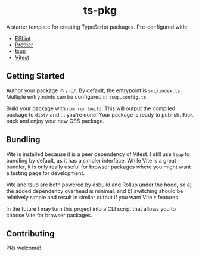<h1 align="center">ts-pkg</h1>

A starter template for creating TypeScript packages. Pre-configured with:

- [ESLint](https://eslint.org/)
- [Prettier](https://prettier.io/)
- [tsup](https://tsup.egoist.dev/)
- [Vitest](https://vitest.dev/)

## Getting Started

Author your package in `src/`. By default, the entrypoint is `src/index.ts`. Multiple entrypoints can be configured in `tsup.config.ts`.

Build your package with `npm run build`. This will output the compiled package to `dist/` and ... you're done! Your package is ready to publish. Kick back and enjoy your new OSS package.

## Bundling

Vite is installed because it is a peer dependency of Vitest. I still use `tsup` to bundling by default, as it has a simpler interface. While Vite is a great bundler, it is only really useful for browser packages where you might want a testing page for development.

Vite and tsup are both powered by esbuild and Rollup under the hood, so a) the added dependency overhead is minimal, and b) switching should be relatively simple and result in similar output if you want Vite's features.

In the future I may turn this project into a CLI script that allows you to choose Vite for browser packages.

## Contributing

PRs welcome!

